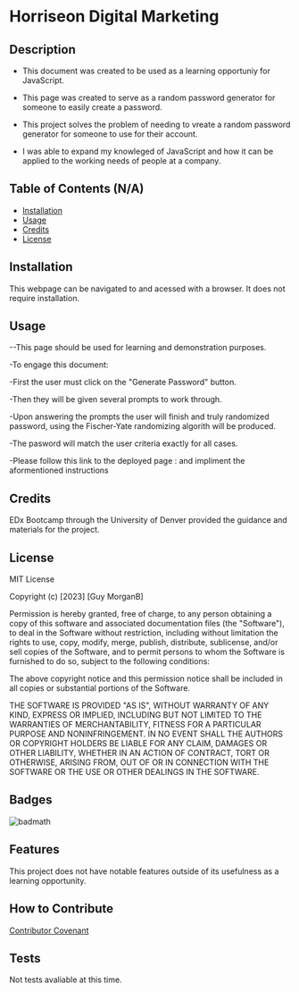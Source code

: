 # Horriseon Digital Marketing

## Description

- This document was created to be used as a learning opportuniy for JavaScript.

- This page was created to serve as a random password generator for someone to easily create a password.

- This project solves the problem of needing to vreate a random password generator for someone to use for their account.

- I was able to expand my knowleged of JavaScript and how it can be applied to the working needs of people at a company.

## Table of Contents (N/A)
- [Installation](#installation)
- [Usage](#usage)
- [Credits](#credits)
- [License](#license)

## Installation

This webpage can be navigated to and acessed with a browser. It does not require installation.

## Usage

--This page should be used for learning and demonstration purposes.

-To engage this document: 

-First the user must click on the "Generate Password" button.

-Then they will be given several prompts to work through.

-Upon answering the prompts the user will finish and truly randomized password, using the Fischer-Yate randomizing algorith will be produced.

-The pasword will match the user criteria exactly for all cases.

-Please follow this link to the deployed page : and impliment the aformentioned instructions
    

## Credits

EDx Bootcamp through the University of Denver provided the guidance and materials for the project.

## License

MIT License

Copyright (c) [2023] [Guy MorganB]

Permission is hereby granted, free of charge, to any person obtaining a copy
of this software and associated documentation files (the "Software"), to deal
in the Software without restriction, including without limitation the rights
to use, copy, modify, merge, publish, distribute, sublicense, and/or sell
copies of the Software, and to permit persons to whom the Software is
furnished to do so, subject to the following conditions:

The above copyright notice and this permission notice shall be included in all
copies or substantial portions of the Software.

THE SOFTWARE IS PROVIDED "AS IS", WITHOUT WARRANTY OF ANY KIND, EXPRESS OR
IMPLIED, INCLUDING BUT NOT LIMITED TO THE WARRANTIES OF MERCHANTABILITY,
FITNESS FOR A PARTICULAR PURPOSE AND NONINFRINGEMENT. IN NO EVENT SHALL THE
AUTHORS OR COPYRIGHT HOLDERS BE LIABLE FOR ANY CLAIM, DAMAGES OR OTHER
LIABILITY, WHETHER IN AN ACTION OF CONTRACT, TORT OR OTHERWISE, ARISING FROM,
OUT OF OR IN CONNECTION WITH THE SOFTWARE OR THE USE OR OTHER DEALINGS IN THE
SOFTWARE.

## Badges

![badmath](https://img.shields.io/github/license/guymorganb/Horiseon-Digital-Marketing)


## Features

This project does not have notable features outside of its usefulness as a learning opportunity.

## How to Contribute

[Contributor Covenant](https://www.contributor-covenant.org/)

## Tests

Not tests avaliable at this time.
